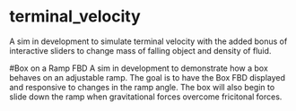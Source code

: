 # terminal_velocity
A sim in development to simulate terminal velocity with the added bonus of interactive sliders to change mass of falling object and density of fluid.

#Box on a Ramp FBD
A sim in development to demonstrate how a box behaves on an adjustable ramp. The goal is to have the Box FBD displayed and responsive to changes in the ramp angle. The box will also begin to slide down the ramp when gravitational forces overcome fricitonal forces. 
